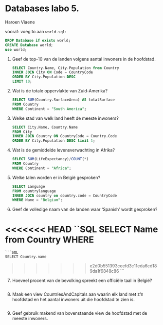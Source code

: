 Databases labo 5.
=================

Haroen Viaene

vooraf: voeg to aan `world.sql`:

```SQL
DROP Database if exists world;
CREATE Database world;
use world;
```


1. Geef de top-10 van de landen volgens aantal inwoners in de hoofdstad.

    ```SQL
    SELECT Country.Name, City.Population from Country
    INNER JOIN City ON Code = CountryCode
    ORDER BY City.Population DESC
    LIMIT 10;
    ```

2. Wat is de totale oppervlakte van Zuid-Amerika?

    ```SQL
    SELECT SUM(Country.SurfaceArea) AS totalSurface
    FROM Country
    WHERE Continent = "South America";
    ```


3. Welke stad van welk land heeft de meeste inwoners?

    ```SQL
    SELECT City.Name, Country.Name
    FROM City
    INNER JOIN Country ON CountryCode = Country.Code
    ORDER BY City.Population DESC limit 1;
    ```

4. Wat is de gemiddelde levensverwachting in Afrika?

    ```SQL
    SELECT SUM(LifeExpectancy)/COUNT(*)
    FROM Country
    WHERE Continent = "Africa";
    ```

5. Welke talen worden er in België gesproken?

    ```SQL
    SELECT Language
    FROM countrylanguage
    INNER JOIN country on country.code = CountryCode
    WHERE Name = "Belgium";
    ```

6. Geef de volledige naam van de landen waar ‘Spanish’ wordt gesproken?

<<<<<<< HEAD
    ``SQL
    SELECT Name from Country
    WHERE
=======
    ```SQL
    SELECT Country.name
>>>>>>> e2d0b551393ceefd3c11eda6cd189da1f6848c86
    ```

7. Hoeveel procent van de bevolking spreekt een officiële taal in België?

    ```SQL
    ```

8. Maak een view CountriesAndCapitals aan waarin elk land met z’n hoofdstad en het aantal inwoners uit die hoofdstad te zien is.

    ```SQL
    ```

9. Geef gebruik makend van bovenstaande view de hoofdstad met de meeste inwoners.

    ```SQL
    ```
